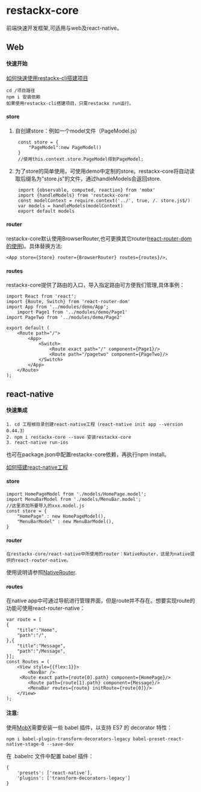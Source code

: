 
# restackx-core

前端快速开发框架,可适用与web及react-native。

## Web
#### 快速开始

[如何快速使用restackx-cli搭建项目](https://github.com/PepperYan/restackx-cli)

```
cd /项目路径
npm i 安装依赖
如果使用restackx-cli搭建项目，只需restackx run运行。
``` 
#### store
1. 自创建store：例如一个model文件（PageModel.js）
		
		const store = {
    		"PageModel":new PageModel()
		}
		//使用this.context.store.PageModel得到PageModel;	
2. 为了store的简单使用，可使用demo中定制的store。restackx-core将自动读取后缀名为"store.js"的文件，通过handleModels会返回store.

		import {observable, computed, reaction} from 'mobx'
		import {handleModels} from 'restackx-core'
		const modelContext = require.context('../', true, /. store.js$/)
		var models = handleModels(modelContext)
		export default models

		
  			
#### router
restackx-core默认使用BrowserRouter,也可更换其它router([react-router-dom的使用](https://reacttraining.com/react-router/web/api/BrowserRouter))。具体替换方法:

	<App store={Store} router={BrowserRouter} routes={routes}/>,
	
#### routes
restackx-core提供了路由的入口，导入指定路由可方便我们管理,具体事例：

	import React from 'react';
	import {Route, Switch} from 'react-router-dom'
	import App from '../modules/demo/App';
		import Page1 from '../modules/demo/Page1'
	import PageTwo from '../modules/demo/Page2'

	export default (
    	<Route path="/">
        	<App>
            	<Switch>
                	<Route exact path="/" component={Page1}/>
                	<Route path="/pagetwo" component={PageTwo}/>
            	</Switch>
        	</App>
    	</Route>
	);



## react-native

#### 快速集成

	1. cd 工程根目录创建react-native工程（react-native init app --version 0.44.3）
	2. npm i restackx-core --save 安装restackx-core
	3. react-native run-ios
 也可在package.json中配置restackx-core依赖，再执行npm install。

[如何搭建react-native工程](https://facebook.github.io/react-native/docs/getting-started.html)

#### store
	import HomePageModel from './models/HomePage.model';
	import MenuBarModel from './models/MenuBar.model';
	//这里添加所要导入的xxx.model.js
	const store = {
    	"HomePage" : new HomePageModel(),
    	"MenuBarModel" : new MenuBarModel(),
	}
	
#### router
	在restackx-core/react-native中所使用的router：NativeRouter，这是为native提供的react-router-native。
使用说明请参照[NativeRouter](https://reacttraining.com/react-router/native/api/NativeRouter).

#### routes
在native app中可通过导航进行管理界面，但是route并不存在。想要实现route的功能可使用react-router-native：
	
	var route = [
    {
        "title":"Home",
        "path":"/",
    },{
        "title":"Message",
        "path":"/Message",
    }];
	const Routes = (
    	<View style={{flex:1}}>
        	<NavBar />
       	 <Route exact path={route[0].path} component={HomePage}/>
        	<Route path={route[1].path} component={Message}/>
        	<MenuBar routes={route} initRoute={route[0]}/>
    	</View>
	);


#### 注意:
使用[MobX](https://mobx.js.org/)需要安装一些 babel 插件，以支持 ES7 的 decorator 特性：

	npm i babel-plugin-transform-decorators-legacy babel-preset-react-native-stage-0 --save-dev

在 .babelrc 文件中配置 babel 插件：
				
	{
 		'presets': ['react-native'],
 		'plugins': ['transform-decorators-legacy']
	}


